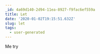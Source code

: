 ```yaml
---
_id: 4a69d140-2d94-11ea-8927-f9fac6ef559a
title: Let
date: '2020-01-02T19:15:51.632Z'
slug: let
tags:
  - user-generated
---
```

Me try
